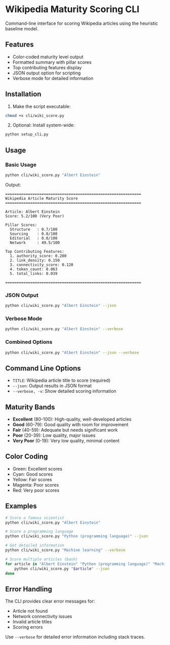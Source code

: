 # Wikipedia Maturity Scoring CLI

Command-line interface for scoring Wikipedia articles using the heuristic baseline model.

## Features

- Color-coded maturity level output
- Formatted summary with pillar scores
- Top contributing features display
- JSON output option for scripting
- Verbose mode for detailed information

## Installation

1. Make the script executable:
```bash
chmod +x cli/wiki_score.py
```

2. Optional: Install system-wide:
```bash
python setup_cli.py
```

## Usage

### Basic Usage

```bash
python cli/wiki_score.py "Albert Einstein"
```

Output:
```
============================================================
Wikipedia Article Maturity Score
============================================================

Article: Albert Einstein
Score: 5.2/100 (Very Poor)

Pillar Scores:
  Structure   : 0.7/100
  Sourcing    : 0.0/100
  Editorial   : 0.0/100
  Network     : 49.5/100

Top Contributing Features:
  1. authority_score: 0.200
  2. link_density: 0.150
  3. connectivity_score: 0.120
  4. token_count: 0.063
  5. total_links: 0.039

============================================================
```

### JSON Output

```bash
python cli/wiki_score.py "Albert Einstein" --json
```

### Verbose Mode

```bash
python cli/wiki_score.py "Albert Einstein" --verbose
```

### Combined Options

```bash
python cli/wiki_score.py "Albert Einstein" --json --verbose
```

## Command Line Options

- `TITLE`: Wikipedia article title to score (required)
- `--json`: Output results in JSON format
- `--verbose, -v`: Show detailed scoring information

## Maturity Bands

- **Excellent** (80-100): High-quality, well-developed articles
- **Good** (60-79): Good quality with room for improvement
- **Fair** (40-59): Adequate but needs significant work
- **Poor** (20-39): Low quality, major issues
- **Very Poor** (0-19): Very low quality, minimal content

## Color Coding

- Green: Excellent scores
- Cyan: Good scores
- Yellow: Fair scores
- Magenta: Poor scores
- Red: Very poor scores

## Examples

```bash
# Score a famous scientist
python cli/wiki_score.py "Albert Einstein"

# Score a programming language
python cli/wiki_score.py "Python (programming language)" --json

# Get detailed information
python cli/wiki_score.py "Machine learning" --verbose

# Score multiple articles (bash)
for article in "Albert Einstein" "Python (programming language)" "Machine learning"; do
    python cli/wiki_score.py "$article" --json
done
```

## Error Handling

The CLI provides clear error messages for:
- Article not found
- Network connectivity issues
- Invalid article titles
- Scoring errors

Use `--verbose` for detailed error information including stack traces.
